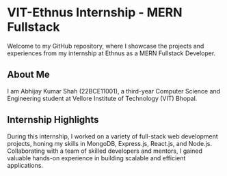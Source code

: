 # VIT-Ethnus Internship - MERN Fullstack
Welcome to my GitHub repository, where I showcase the projects and experiences from my internship at Ethnus as a MERN Fullstack Developer.

## About Me
I am Abhijay Kumar Shah (22BCE11001), a third-year Computer Science and Engineering student at Vellore Institute of Technology (VIT) Bhopal.

## Internship Highlights
During this internship, I worked on a variety of full-stack web development projects, honing my skills in MongoDB, Express.js, React.js, and Node.js. Collaborating with a team of skilled developers and mentors, I gained valuable hands-on experience in building scalable and efficient applications.

